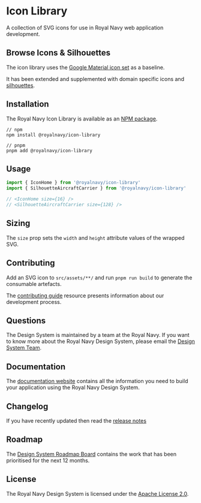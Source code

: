 # Icon Library

A collection of SVG icons for use in Royal Navy web application development.

## Browse Icons & Silhouettes

The icon library uses the [Google Material icon set](https://material.io/resources/icons/) as a baseline.

It has been extended and supplemented with domain specific icons and [silhouettes](https://github.com/Royal-Navy/design-system/tree/master/packages/icon-library/src/assets/silhouettes).

## Installation

The Royal Navy Icon Library is available as an [NPM package](https://www.npmjs.com/package/@royalnavy/icon-library).

```
// npm
npm install @royalnavy/icon-library

// pnpm
pnpm add @royalnavy/icon-library
```

## Usage

```javascript
import { IconHome } from '@royalnavy/icon-library'
import { SilhouetteAircraftCarrier } from '@royalnavy/icon-library'

// <IconHome size={16} />
// <SilhouetteAircraftCarrier size={128} />
```

## Sizing

The `size` prop sets the `width` and `height` attribute values of the wrapped SVG.

## Contributing

Add an SVG icon to `src/assets/**/` and run `pnpm run build` to generate the consumable artefacts.

The [contributing guide](https://github.com/Royal-Navy/design-system/blob/master/docs/contributing.md) resource presents information about our development process.

## Questions

The Design System is maintained by a team at the Royal Navy. If you want to know more about the Royal Navy Design System, please email the [Design System Team](mailto:design-system@digital.mod.uk).

## Documentation

The [documentation website](https://design-system.digital.mod.uk/) contains all the information you need to build your application using the Royal Navy Design System.

## Changelog

If you have recently updated then read the [release notes](https://github.com/Royal-Navy/design-system/releases)

## Roadmap

The [Design System Roadmap Board](https://github.com/Royal-Navy/design-system/projects/7) contains the work that has been prioritised for the next 12 months.

## License

The Royal Navy Design System is licensed under the [Apache License 2.0](https://github.com/Royal-Navy/design-system/blob/master/LICENSE).
